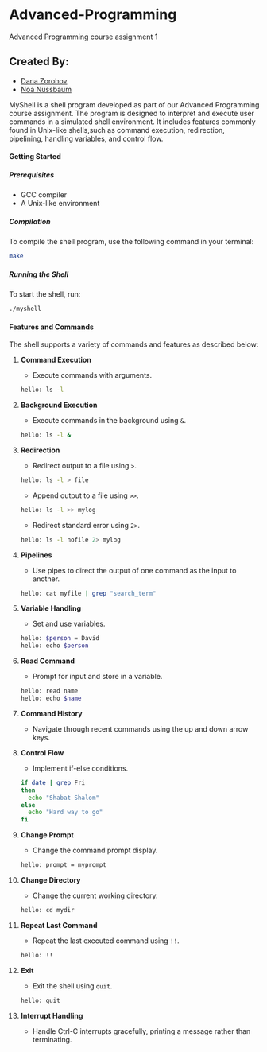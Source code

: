 # Advanced-Programming
Advanced Programming course assignment 1 </br>
## Created By: 
* [Dana Zorohov](https://github.com/danaZo)
* [Noa Nussbaum](https://github.com/Noa-Nussbaum)

MyShell is a shell program developed as part of our Advanced Programming course assignment. The program is designed to interpret and execute user commands in a simulated shell environment. It includes features   commonly found in Unix-like shells,such as command execution, redirection, pipelining, handling variables, and control flow.

#### Getting Started

##### Prerequisites
- GCC compiler
- A Unix-like environment

##### Compilation
To compile the shell program, use the following command in your terminal:
```bash
make
```

##### Running the Shell
To start the shell, run:
```bash
./myshell
```

#### Features and Commands
The shell supports a variety of commands and features as described below:

1. **Command Execution**
   - Execute commands with arguments.
   ```bash
   hello: ls -l
   ```

2. **Background Execution**
   - Execute commands in the background using `&`.
   ```bash
   hello: ls -l &
   ```

3. **Redirection**
   - Redirect output to a file using `>`.
   ```bash
   hello: ls -l > file
   ```
   - Append output to a file using `>>`.
   ```bash
   hello: ls -l >> mylog
   ```
   - Redirect standard error using `2>`.
   ```bash
   hello: ls -l nofile 2> mylog
   ```

4. **Pipelines**
   - Use pipes to direct the output of one command as the input to another.
   ```bash
   hello: cat myfile | grep "search_term"
   ```

5. **Variable Handling**
   - Set and use variables.
   ```bash
   hello: $person = David
   hello: echo $person
   ```

6. **Read Command**
   - Prompt for input and store in a variable.
   ```bash
   hello: read name
   hello: echo $name
   ```

7. **Command History**
   - Navigate through recent commands using the up and down arrow keys.

8. **Control Flow**
   - Implement if-else conditions.
   ```bash
   if date | grep Fri
   then
     echo "Shabat Shalom"
   else
     echo "Hard way to go"
   fi
   ```

9. **Change Prompt**
   - Change the command prompt display.
   ```bash
   hello: prompt = myprompt
   ```

10. **Change Directory**
    - Change the current working directory.
    ```bash
    hello: cd mydir
    ```

11. **Repeat Last Command**
    - Repeat the last executed command using `!!`.
    ```bash
    hello: !!
    ```

12. **Exit**
    - Exit the shell using `quit`.
    ```bash
    hello: quit
    ```

13. **Interrupt Handling**
    - Handle Ctrl-C interrupts gracefully, printing a message rather than terminating.

